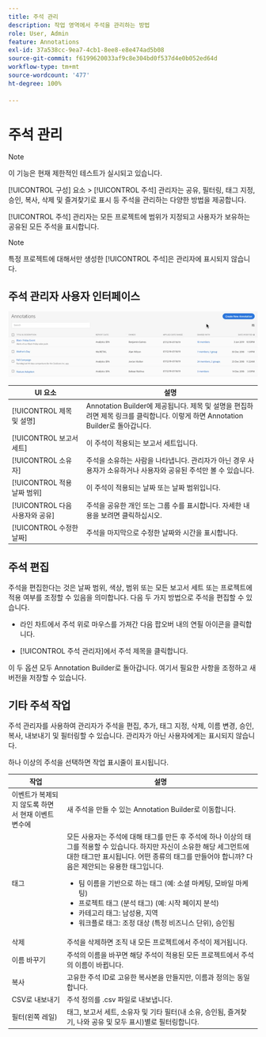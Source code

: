 ```yaml
---
title: 주석 관리
description: 작업 영역에서 주석을 관리하는 방법
role: User, Admin
feature: Annotations
exl-id: 37a538cc-9ea7-4cb1-8ee8-e8e474ad5b08
source-git-commit: f6199620033af9c8e304bd0f537d4e0b052ed64d
workflow-type: tm+mt
source-wordcount: '477'
ht-degree: 100%

---
```


# 주석 관리

>[!NOTE]
>
>이 기능은 현재 제한적인 테스트가 실시되고 있습니다.

[!UICONTROL 구성] 요소 > [!UICONTROL 주석] 관리자는 공유, 필터링, 태그 지정, 승인, 복사, 삭제 및 즐겨찾기로 표시 등 주석을 관리하는 다양한 방법을 제공합니다.

[!UICONTROL 주석] 관리자는 모든 프로젝트에 범위가 지정되고 사용자가 보유하는 공유된 모든 주석을 표시합니다.

>[!NOTE]
>
>특정 프로젝트에 대해서만 생성한 [!UICONTROL 주석]은 관리자에 표시되지 않습니다.

## 주석 관리자 사용자 인터페이스

![](assets/annotation-mgr.png)

| UI 요소 | 설명 |
| --- | --- | 
| [!UICONTROL 제목 및 설명] | Annotation Builder에 제공됩니다. 제목 및 설명을 편집하려면 제목 링크를 클릭합니다. 이렇게 하면 Annotation Builder로 돌아갑니다. |
| [!UICONTROL 보고서 세트] | 이 주석이 적용되는 보고서 세트입니다. |
| [!UICONTROL 소유자] | 주석을 소유하는 사람을 나타냅니다. 관리자가 아닌 경우 사용자가 소유하거나 사용자와 공유된 주석만 볼 수 있습니다. |
| [!UICONTROL 적용 날짜 범위] | 이 주석이 적용되는 날짜 또는 날짜 범위입니다. |
| [!UICONTROL 다음 사용자와 공유] | 주석을 공유한 개인 또는 그룹 수를 표시합니다. 자세한 내용을 보려면 클릭하십시오. |
| [!UICONTROL 수정한 날짜] | 주석을 마지막으로 수정한 날짜와 시간을 표시합니다. |

## 주석 편집

주석을 편집한다는 것은 날짜 범위, 색상, 범위 또는 모든 보고서 세트 또는 프로젝트에 적용 여부를 조정할 수 있음을 의미합니다. 다음 두 가지 방법으로 주석을 편집할 수 있습니다.

* 라인 차트에서 주석 위로 마우스를 가져간 다음 팝오버 내의 연필 아이콘을 클릭합니다.

* [!UICONTROL 주석 관리자]에서 주석 제목을 클릭합니다.

이 두 옵션 모두 Annotation Builder로 돌아갑니다. 여기서 필요한 사항을 조정하고 새 버전을 저장할 수 있습니다.

## 기타 주석 작업

주석 관리자를 사용하여 관리자가 주석을 편집, 추가, 태그 지정, 삭제, 이름 변경, 승인, 복사, 내보내기 및 필터링할 수 있습니다. 관리자가 아닌 사용자에게는 표시되지 않습니다.

하나 이상의 주석을 선택하면 작업 표시줄이 표시됩니다.

| 작업 | 설명 |
| --- | --- |
| 이벤트가 복제되지 않도록 하면서 현재 이벤트 변수에 | 새 주석을 만들 수 있는 Annotation Builder로 이동합니다. |
| 태그 | 모든 사용자는 주석에 대해 태그를 만든 후 주석에 하나 이상의 태그를 적용할 수 있습니다. 하지만 자신이 소유한 해당 세그먼트에 대한 태그만 표시됩니다. 어떤 종류의 태그를 만들어야 합니까? 다음은 제안되는 유용한 태그입니다.<ul><li>팀 이름을 기반으로 하는 태그 (예: 소셜 마케팅, 모바일 마케팅)</li><li>프로젝트 태그 (분석 태그) (예: 시작 페이지 분석)</li><li>카테고리 태그: 남성용, 지역</li><li>워크플로 태그: 조정 대상 (특정 비즈니스 단위), 승인됨</li></ul> |
| 삭제 | 주석을 삭제하면 조직 내 모든 프로젝트에서 주석이 제거됩니다. |
| 이름 바꾸기 | 주석의 이름을 바꾸면 해당 주석이 적용된 모든 프로젝트에서 주석의 이름이 바뀝니다. |
| 복사 | 고유한 주석 ID로 고유한 복사본을 만들지만, 이름과 정의는 동일합니다. |
| CSV로 내보내기 | 주석 정의를 .csv 파일로 내보냅니다. |
| 필터(왼쪽 레일) | 태그, 보고서 세트, 소유자 및 기타 필터(내 소유, 승인됨, 즐겨찾기, 나와 공유 및 모두 표시)별로 필터링합니다. |
